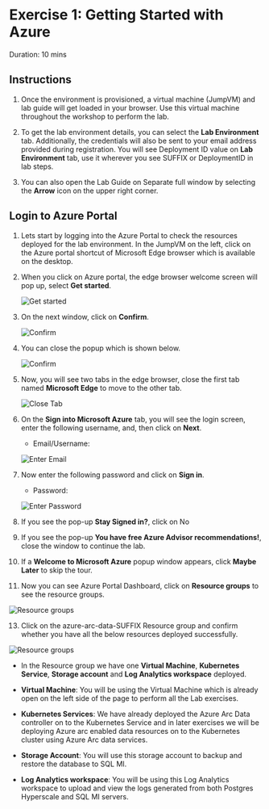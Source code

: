 # Exercise 1: Getting Started with Azure 

Duration: 10 mins

## Instructions

1. Once the environment is provisioned, a virtual machine (JumpVM) and lab guide will get loaded in your browser. Use this virtual machine throughout the workshop to perform the lab.

2. To get the lab environment details, you can select the **Lab Environment** tab. Additionally, the credentials will also be sent to your email address provided during registration. You will see Deployment ID value on **Lab Environment** tab, use it wherever you see SUFFIX or DeploymentID in lab steps. 

3. You can also open the Lab Guide on Separate full window by selecting the **Arrow** icon on the upper right corner.

## Login to Azure Portal

1. Lets start by logging into the Azure Portal to check the resources deployed for the lab environment. In the JumpVM on the left, click on the Azure portal shortcut of Microsoft Edge browser which is available on the desktop.

2. When you click on Azure portal, the edge browser welcome screen will pop up, select **Get started**.

   ![](images/edge-get-started-window.png "Get started")

3. On the next window, click on **Confirm**.

   ![](./images/edge-confirm.png "Confirm")

4. You can close the popup which is shown below.

   ![](images/edge-continue.png "Confirm")

5. Now, you will see two tabs in the edge browser, close the first tab named **Microsoft Edge** to move to the other tab.

   ![](images/close-tab.png "Close Tab")

6. On the **Sign into Microsoft Azure** tab, you will see the login screen, enter the following username, and, then click on **Next**.

   * Email/Username: <inject key="abc@onmicrosoft.com" enableCopy="true" style="color:red"/>

   ![](images/azure-login-enter-email.png "Enter Email")

7. Now enter the following password and click on **Sign in**. 

   * Password: <inject key="Passkey@123123" enableCopy="true" style="color:red"/>

   ![](images/azure-login-enter-password1.png "Enter Password")

8. If you see the pop-up **Stay Signed in?**, click on No

9. If you see the pop-up **You have free Azure Advisor recommendations!**, close the window to continue the lab.

10. If a **Welcome to Microsoft Azure** popup window appears, click **Maybe Later** to skip the tour.

12. Now you can see Azure Portal Dashboard, click on **Resource groups** to see the resource groups.

   ![](images/rg-lob.png "Resource groups")

13. Click on the azure-arc-data-SUFFIX Resource group and confirm whether you have all the below resources deployed successfully.

   ![](images/portal_resources.PNG "Resource groups")

   * In the Resource group we have one **Virtual Machine**, **Kubernetes Service**, **Storage account** and **Log Analytics workspace** deployed.

   * **Virtual Machine**: You will be using the Virtual Machine which is already open on the left side of the page to perform all the Lab exercises.

   * **Kubernetes Services**: We have already deployed the Azure Arc Data controller on to the Kubernetes Service and in later exercises we will be deploying Azure arc enabled data resources on to the Kubernetes cluster using Azure Arc data services.

   * **Storage Account**: You will use this storage account to backup and restore the database to SQL MI.
   
   * **Log Analytics workspace**: You will be using this Log Analytics workspace to upload and view the logs generated from both Postgres Hyperscale and SQL MI servers.
